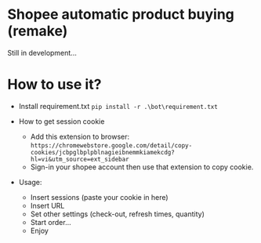 # Shopee automatic product buying (remake)

Still in development...

# How to use it?
-  Install requirement.txt
  `pip install -r .\bot\requirement.txt`

- How to get session cookie
  - Add this extension to browser: `https://chromewebstore.google.com/detail/copy-cookies/jcbpglbplpblnagieibnemmkiamekcdg?hl=vi&utm_source=ext_sidebar`
  - Sign-in your shopee account then use that extension to copy cookie.

- Usage:
  
  - Insert sessions (paste your cookie in here)
  -  Insert URL
  -  Set other settings (check-out, refresh times, quantity)
  -  Start order...
  -  Enjoy
